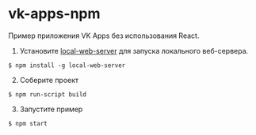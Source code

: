 # vk-apps-npm
Пример приложения VK Apps без использования React.

1. Установите [local-web-server](https://github.com/lwsjs/local-web-server) для запуска локального веб-сервера.

  ```
  $ npm install -g local-web-server
  ```

2. Соберите проект


  ```
  $ npm run-script build
  ```
  
3. Запустите пример


  ```
  $ npm start
  ```  
